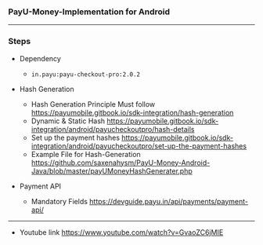 
### PayU-Money-Implementation for Android
----------
### Steps
- Dependency 
  - `in.payu:payu-checkout-pro:2.0.2`
- Hash Generation
  - Hash Generation Principle Must follow https://payumobile.gitbook.io/sdk-integration/hash-generation
  - Dynamic & Static Hash https://payumobile.gitbook.io/sdk-integration/android/payucheckoutpro/hash-details
  - Set up the payment hashes https://payumobile.gitbook.io/sdk-integration/android/payucheckoutpro/set-up-the-payment-hashes
  - Example File for Hash-Generation https://github.com/saxenahysm/PayU-Money-Android-Java/blob/master/payUMoneyHashGenerater.php

  
- Payment API 
  - Mandatory Fields https://devguide.payu.in/api/payments/payment-api/
---------
- Youtube link https://www.youtube.com/watch?v=GvaoZC6jMIE

